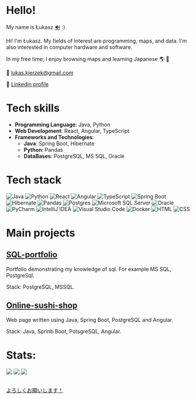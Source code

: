 # Hello!

My name is Łukasz [:loud_sound:](https://upload.wikimedia.org/wikipedia/commons/d/d9/Pl-%C5%81ukasz.ogg) :)

Hi! I'm Łukasz. My fields of interest are programming, maps, and data. I'm also interested in computer hardware and software.

In my free time, I enjoy browsing maps and learning Japanese :earth_americas: :japan:

:e-mail: lukas.kierzek@gmail.com

:link: [Linkedin profile](https://www.linkedin.com/in/%C5%82ukasz-kierzek-a4a977152/)

# Tech skills
- **Programming Language**: Java, Python
- **Web Development**: React, Angular, TypeScript
- **Frameworks and Technologies**:
    - **Java**: Spring Boot, Hibernate
    - **Python**: Pandas
    - **DataBases**: PostgreSQL, MS SQL, Oracle

 # Tech stack
![Java](https://img.shields.io/badge/Java-%23ED8B00.svg?logo=openjdk&logoColor=white)
![Python](https://img.shields.io/badge/Python-3776AB?logo=python&logoColor=fff)
![React](https://img.shields.io/badge/React-%2320232a.svg?logo=react&logoColor=%2361DAFB)
![Angular](https://img.shields.io/badge/Angular-%23DD0031.svg?logo=angular&logoColor=white)
![TypeScript](https://img.shields.io/badge/TypeScript-3178C6?logo=typescript&logoColor=fff)
![Spring Boot](https://img.shields.io/badge/Spring%20Boot-6DB33F?logo=springboot&logoColor=fff)
![Hibernate](https://img.shields.io/badge/Hibernate-59666C?logo=hibernate&logoColor=fff)
![Pandas](https://img.shields.io/badge/Pandas-150458?logo=pandas&logoColor=fff)
![Postgres](https://img.shields.io/badge/Postgres-%23316192.svg?logo=postgresql&logoColor=white)
![Microsoft SQL Server](https://custom-icon-badges.demolab.com/badge/Microsoft%20SQL%20Server-CC2927?logo=mssqlserver-white&logoColor=white)
![Oracle](https://custom-icon-badges.demolab.com/badge/Oracle-F80000?logo=oracle&logoColor=fff)
![PyCharm](https://img.shields.io/badge/PyCharm-000?logo=pycharm&logoColor=fff)
![IntelliJ IDEA](https://img.shields.io/badge/IntelliJIDEA-000000.svg?logo=intellij-idea&logoColor=white)
![Visual Studio Code](https://custom-icon-badges.demolab.com/badge/Visual%20Studio%20Code-0078d7.svg?logo=vsc&logoColor=white)
![Docker](https://img.shields.io/badge/Docker-2496ED?logo=docker&logoColor=fff)
![HTML](https://img.shields.io/badge/HTML-%23E34F26.svg?logo=html5&logoColor=white)
![CSS](https://img.shields.io/badge/CSS-1572B6?logo=css3&logoColor=fff)

# Main projects

<!--
## [SushiShop](https://github.com/lukaskierzek/SushiShop)

Web page where you can buy sushi.

Stack: C#, .NET, Entity Framework Core, Angular, MS SQL.
-->

<!--
## [hiragana-katana-learn](https://github.com/lukaskierzek/hiragana-katakana-learn)

A console program to help learn Hiragana gojuuon and Hiragana gojuuon written in C#.

Stack: C#, .NET, xUnit.net.
-->

## [SQL-portfolio](https://github.com/lukaskierzek/SQL-portfolio)

Portfolio demonstrating my knowledge of sql. For example MS SQL, PostgreSql.

Stack: PostgreSQL, MSSQL.

<!--
## [j.a.portfolio](https://github.com/lukaskierzek/j.a.portfolio)

Webpage contains the portfolio of Justyna Adamus.

Stack: React, TypeScript, HTML, CSS.
-->

## [Online-sushi-shop](https://github.com/lukaskierzek/online-sushi-shop)

Web page written using Java, Spring Boot, PostgreSQL and Angular.

Stack: Java, Sprinb Boot, PotsgreSQL, Angular.

<!--
## [Hiragana-Katakana-Learn-Python](https://github.com/lukaskierzek/Hiragana-Katakana-Learn-Python)

A console program to help learn Hiragana gojuuon and Hiragana gojuuon written in Python.

Stack: Python, PyTest.
-->



<!--
## [cargo_app](https://github.com/lukaskierzek/cargo_app)

A project to manage aricraft cargo (postponed project)

Stack: Python, unittest, Shell, HTML, CSS, Docker, NGINX
-->

# Stats:

![](https://github-readme-stats.vercel.app/api?username=lukaskierzek&theme=highcontrast&show_icons=true&hide_border=false&count_private=true)
![](https://github-readme-streak-stats.herokuapp.com/?user=lukaskierzek&theme=highcontrast&hide_border=false)
![](https://github-readme-stats.vercel.app/api/top-langs/?username=lukaskierzek&theme=highcontrast&show_icons=true&hide_border=false&layout=compact)

##

[よろしくお願いします！](https://jisho.org/word/%E3%82%88%E3%82%8D%E3%81%97%E3%81%8F%E3%81%8A%E9%A1%98%E3%81%84%E3%81%97%E3%81%BE%E3%81%99)

